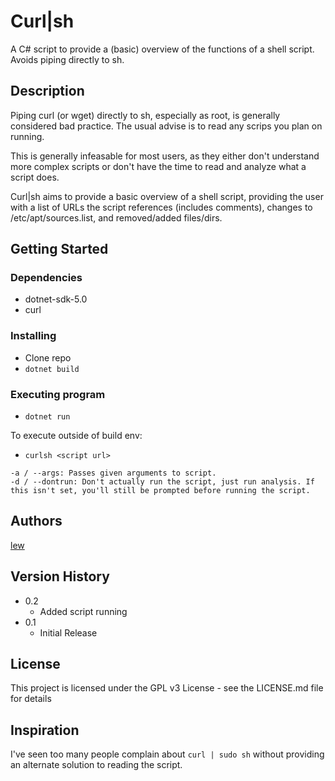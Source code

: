 # Curl|sh

A C# script to provide a (basic) overview of the functions of a shell script. Avoids piping directly to sh.

## Description

Piping curl (or wget) directly to sh, especially as root, is generally considered bad practice. 
The usual advise is to read any scrips you plan on running.

This is generally infeasable for most users, as they either don't understand more complex scripts or don't have the time to read and analyze what a script does.

Curl|sh aims to provide a basic overview of a shell script, providing the user with a list of URLs the script references (includes comments), changes to /etc/apt/sources.list, and removed/added files/dirs.


## Getting Started

### Dependencies

* dotnet-sdk-5.0
* curl


### Installing

* Clone repo
* `dotnet build`

### Executing program

* `dotnet run`

To execute outside of build env: 
* `curlsh <script url>` 
```
-a / --args: Passes given arguments to script.
-d / --dontrun: Don't actually run the script, just run analysis. If this isn't set, you'll still be prompted before running the script.
```

## Authors

[lew](https://github.com/lewisdoesstuff)


## Version History

* 0.2
    * Added script running
* 0.1
    * Initial Release

## License

This project is licensed under the GPL v3 License - see the LICENSE.md file for details

## Inspiration
I've seen too many people complain about `curl | sudo sh` without providing an alternate solution to reading the script.

